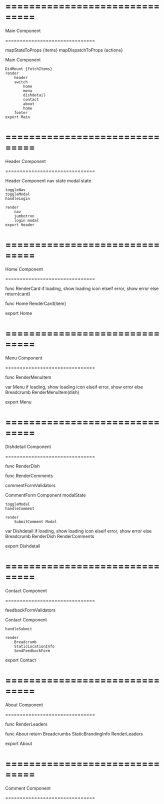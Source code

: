 ===============================
===============================

Main Component

===============================

mapStateToProps {items}
mapDispatchToProps {actions}

Main Component

	DidMount {fetchItems}
	render 
		header
		switch
			home
			menu
			dishdetail
			contact
			about
			home
		footer
	export Main

===============================
===============================

Header Component

===============================

Header Component
	nav state
	modal state

	toggleNav
	toggleModal
	handleLogin

	render
		nav
		jumbotron
		login modal
	export Header

===============================
===============================

Home Component

===============================

func RenderCard
	if loading, show loading icon
	elseif error, show error
	else
		return(card)

func Home
	RenderCard(item)

export Home

===============================
===============================

Menu Component

===============================

func RenderMenuItem

var Menu
	if loading, show loading icon
	elseif error, show error
	else
		Breadcrumb
		RenderMenuItem(dish)

export Menu

===============================
===============================

Dishdetail Component

===============================


func RenderDish

func RenderComments

commentFormValidators

CommentForm Component
	modalState

	toggleModal
	handleComment

	render
		SubmitComment Modal

var Dishdetail
	if loading, show loading icon
	elseif error, show error
	else
		Breadcrumb
		RenderDish
		RenderComments

export Dishdetail

===============================
===============================

Contact Component

===============================

feedbackFormValidators

Contact Component

	handleSubmit

	render
		Breadcrumb
		StaticLocationInfo
		SendFeedbackForm

export Contact

===============================
===============================

About Component

===============================

func RenderLeaders

func About
	return
		Breadcrumbs
		StaticBrandingInfo
		RenderLeaders

export About


===============================
===============================

Comment Component

===============================

